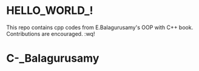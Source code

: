 # HELLO_WORLD_!

This repo contains cpp codes from E.Balagurusamy's OOP with C++ book.
Contributions are encouraged.
:wq!

# C-_Balagurusamy
